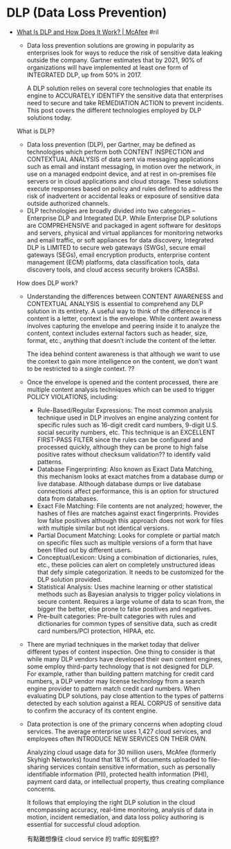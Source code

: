 # DLP (Data Loss Prevention)

  - [What Is DLP and How Does It Work? \| McAfee](https://www.mcafee.com/enterprise/en-us/security-awareness/data-protection/how-data-loss-prevention-dlp-technology-works.html) #ril

      - Data loss prevention solutions are growing in popularity as enterprises look for ways to reduce the risk of sensitive data leaking outside the company. Gartner estimates that by 2021, 90% of organizations will have implemented at least one form of INTEGRATED DLP, up from 50% in 2017.

        A DLP solution relies on several core technologies that enable its engine to ACCURATELY IDENTIFY the sensitive data that enterprises need to secure and take REMEDIATION ACTION to prevent incidents. This post covers the different technologies employed by DLP solutions today.

    What is DLP?

      - Data loss prevention (DLP), per Gartner, may be defined as technologies which perform both CONTENT INSPECTION and CONTEXTUAL ANALYSIS of data sent via messaging applications such as email and instant messaging, in motion over the network, in use on a managed endpoint device, and at rest in on-premises file servers or in cloud applications and cloud storage. These solutions execute responses based on policy and rules defined to address the risk of inadvertent or accidental leaks or exposure of sensitive data outside authorized channels.
      - DLP technologies are broadly divided into two categories – Enterprise DLP and Integrated DLP. While Enterprise DLP solutions are COMPREHENSIVE and packaged in agent software for desktops and servers, physical and virtual appliances for monitoring networks and email traffic, or soft appliances for data discovery, Integrated DLP is LIMITED to secure web gateways (SWGs), secure email gateways (SEGs), email encryption products, enterprise content management (ECM) platforms, data classification tools, data discovery tools, and cloud access security brokers (CASBs).

    How does DLP work?

      - Understanding the differences between CONTENT AWARENESS and CONTEXTUAL ANALYSIS is essential to comprehend any DLP solution in its entirety. A useful way to think of the difference is if content is a letter, context is the envelope. While content awareness involves capturing the envelope and peering inside it to analyze the content, context includes external factors such as header, size, format, etc., anything that doesn’t include the content of the letter.

        The idea behind content awareness is that although we want to use the context to gain more intelligence on the content, we don’t want to be restricted to a single context. ??

      - Once the envelope is opened and the content processed, there are multiple content analysis techniques which can be used to trigger POLICY VIOLATIONS, including:

          - Rule-Based/Regular Expressions: The most common analysis technique used in DLP involves an engine analyzing content for specific rules such as 16-digit credit card numbers, 9-digit U.S. social security numbers, etc. This technique is an EXCELLENT FIRST-PASS FILTER since the rules can be configured and processed quickly, although they can be prone to high false positive rates without checksum validation?? to identify valid patterns.
          - Database Fingerprinting: Also known as Exact Data Matching, this mechanism looks at exact matches from a database dump or live database. Although database dumps or live database connections affect performance, this is an option for structured data from databases.
          - Exact File Matching: File contents are not analyzed; however, the hashes of files are matches against exact fingerprints. Provides low false positives although this approach does not work for files with multiple similar but not identical versions.
          - Partial Document Matching: Looks for complete or partial match on specific files such as multiple versions of a form that have been filled out by different users.
          - Conceptual/Lexicon: Using a combination of dictionaries, rules, etc., these policies can alert on completely unstructured ideas that defy simple categorization. It needs to be customized for the DLP solution provided.
          - Statistical Analysis: Uses machine learning or other statistical methods such as Bayesian analysis to trigger policy violations in secure content. Requires a large volume of data to scan from, the bigger the better, else prone to false positives and negatives.
          - Pre-built categories: Pre-built categories with rules and dictionaries for common types of sensitive data, such as credit card numbers/PCI protection, HIPAA, etc.

      - There are myriad techniques in the market today that deliver different types of content inspection. One thing to consider is that while many DLP vendors have developed their own content engines, some employ third-party technology that is not designed for DLP. For example, rather than building pattern matching for credit card numbers, a DLP vendor may license technology from a search engine provider to pattern match credit card numbers. When evaluating DLP solutions, pay close attention to the types of patterns detected by each solution against a REAL CORPUS of sensitive data to confirm the accuracy of its content engine.

      - Data protection is one of the primary concerns when adopting cloud services. The average enterprise uses 1,427 cloud services, and employees often INTRODUCE NEW SERVICES ON THEIR OWN.

        Analyzing cloud usage data for 30 million users, McAfee (formerly Skyhigh Networks) found that 18.1% of documents uploaded to file-sharing services contain sensitive information, such as personally identifiable information (PII), protected health information (PHI), payment card data, or intellectual property, thus creating compliance concerns.

        It follows that employing the right DLP solution in the cloud encompassing accuracy, real-time monitoring, analysis of data in motion, incident remediation, and data loss policy authoring is essential for successful cloud adoption.

        有點難想像往 cloud service 的 traffic 如何監控?

